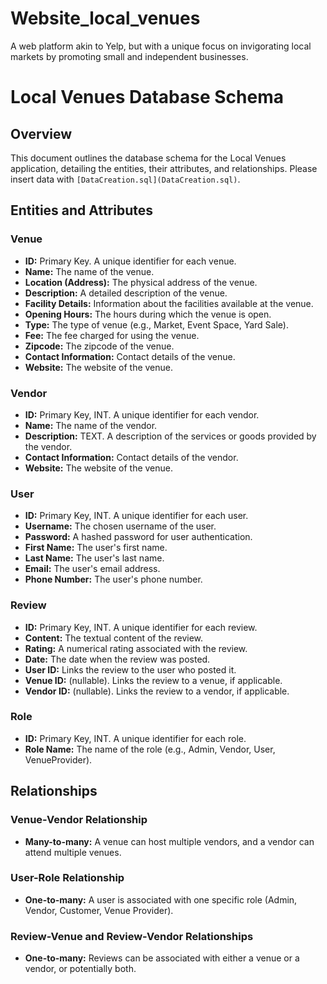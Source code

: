 # Website_local_venues

A web platform akin to Yelp, but with a unique focus on invigorating local markets by promoting small and independent
businesses. 

# Local Venues Database Schema

## Overview
This document outlines the database schema for the Local Venues application, detailing the entities, their attributes, and relationships.
Please insert data with `[DataCreation.sql](DataCreation.sql)`.

## Entities and Attributes

### Venue
- **ID:** Primary Key. A unique identifier for each venue.
- **Name:**  The name of the venue.
- **Location (Address):**  The physical address of the venue.
- **Description:**  A detailed description of the venue.
- **Facility Details:** Information about the facilities available at the venue.
- **Opening Hours:** The hours during which the venue is open.
- **Type:** The type of venue (e.g., Market, Event Space, Yard Sale).
- **Fee:** The fee charged for using the venue.
- **Zipcode:** The zipcode of the venue.
- **Contact Information:**  Contact details of the venue.
- **Website:** The website of the venue.


### Vendor
- **ID:** Primary Key, INT. A unique identifier for each vendor.
- **Name:**  The name of the vendor.
- **Description:** TEXT. A description of the services or goods provided by the vendor.
- **Contact Information:**  Contact details of the vendor.
- **Website:** The website of the venue.

### User
- **ID:** Primary Key, INT. A unique identifier for each user.
- **Username:** The chosen username of the user.
- **Password:** A hashed password for user authentication.
- **First Name:** The user's first name.
- **Last Name:** The user's last name.
- **Email:** The user's email address.
- **Phone Number:** The user's phone number.

### Review
- **ID:** Primary Key, INT. A unique identifier for each review.
- **Content:** The textual content of the review.
- **Rating:**  A numerical rating associated with the review.
- **Date:** The date when the review was posted.
- **User ID:** Links the review to the user who posted it.
- **Venue ID:** (nullable). Links the review to a venue, if applicable.
- **Vendor ID:** (nullable). Links the review to a vendor, if applicable.

### Role
- **ID:** Primary Key, INT. A unique identifier for each role.
- **Role Name:**  The name of the role (e.g., Admin, Vendor, User, VenueProvider).

## Relationships

### Venue-Vendor Relationship
- **Many-to-many:** A venue can host multiple vendors, and a vendor can attend multiple venues.

### User-Role Relationship
- **One-to-many:** A user is associated with one specific role (Admin, Vendor, Customer, Venue Provider).

### Review-Venue and Review-Vendor Relationships
- **One-to-many:** Reviews can be associated with either a venue or a vendor, or potentially both.

